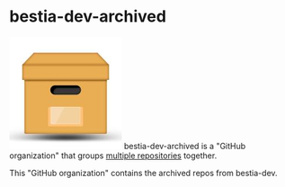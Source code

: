 # bestia-dev-archived

 ![logo](https://raw.githubusercontent.com/bestia-dev-archived/.github/main/images/Archived.png)
bestia-dev-archived is a "GitHub organization" that groups [multiple repositories](https://github.com/orgs/bestia-dev-archived/repositories?q=sort%3Aname-asc) together.

This "GitHub organization" contains the archived repos from bestia-dev.
